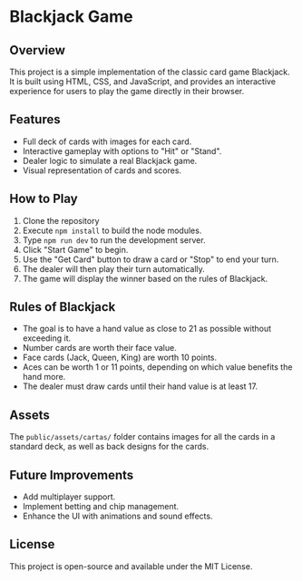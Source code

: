 # Blackjack Game

## Overview
This project is a simple implementation of the classic card game Blackjack. It is built using HTML, CSS, and JavaScript, and provides an interactive experience for users to play the game directly in their browser.

## Features
- Full deck of cards with images for each card.
- Interactive gameplay with options to "Hit" or "Stand".
- Dealer logic to simulate a real Blackjack game.
- Visual representation of cards and scores.

## How to Play
1. Clone the repository
2. Execute ```npm install``` to build the node modules.
3. Type ```npm run dev``` to run the development server.
4. Click "Start Game" to begin.
5. Use the "Get Card" button to draw a card or "Stop" to end your turn.
6. The dealer will then play their turn automatically.
7. The game will display the winner based on the rules of Blackjack.

## Rules of Blackjack
- The goal is to have a hand value as close to 21 as possible without exceeding it.
- Number cards are worth their face value.
- Face cards (Jack, Queen, King) are worth 10 points.
- Aces can be worth 1 or 11 points, depending on which value benefits the hand more.
- The dealer must draw cards until their hand value is at least 17.

## Assets
The `public/assets/cartas/` folder contains images for all the cards in a standard deck, as well as back designs for the cards.

## Future Improvements
- Add multiplayer support.
- Implement betting and chip management.
- Enhance the UI with animations and sound effects.

## License
This project is open-source and available under the MIT License.
